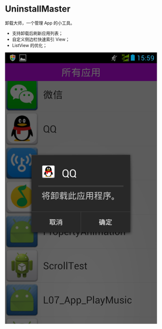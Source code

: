 # UninstallMaster

卸载大师，一个管理 App 的小工具。

- 支持卸载后刷新应用列表；
- 自定义侧边栏快速索引 View；
- ListView 的优化；

![image](image/example1.png)

